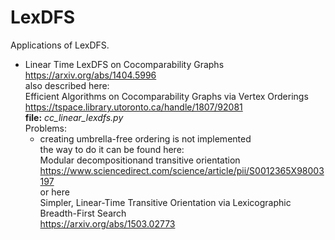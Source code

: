 # LexDFS
Applications of LexDFS.

- Linear Time LexDFS on Cocomparability Graphs  
https://arxiv.org/abs/1404.5996  
also described here:  
Efficient Algorithms on Cocomparability Graphs via Vertex Orderings  
https://tspace.library.utoronto.ca/handle/1807/92081  
**file:** *cc_linear_lexdfs.py*  
Problems:  
  - creating umbrella-free ordering is not implemented  
  the way to do it can be found here:  
  Modular decompositionand transitive orientation  
  https://www.sciencedirect.com/science/article/pii/S0012365X98003197  
  or here  
  Simpler, Linear-Time Transitive Orientation via Lexicographic Breadth-First Search  
  https://arxiv.org/abs/1503.02773  
